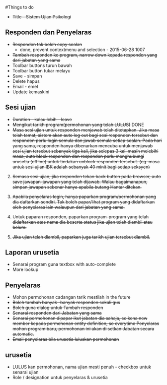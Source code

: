 #Things to do
* ~~Title - Sistem Ujian Psikologi~~

## Responden dan Penyelaras
* ~~Responden tak boleh copy soalan~~
  * done, prevent contextmenu and selection - 2015-06-28 1007
* ~~Tambah responden ke program, narrow down kepada responden yang dari jabatan yang sama~~
* Toolbar buttons turun bawah
* Toolbar button tukar melayu
* Save - simpan
* Delete hapus
* Email - emel
* Update kemaskini

## Sesi ujian
* ~~Duration - kalau lebih  - leave~~
* ~~Mengikut tarikh program(permohonan yang telah LULUS)~~ DONE
* ~~Masa sesi ujian untuk responden menjawab telah ditetapkan. Jika masa telah tamat, sistem akan auto log out bagi sesi responden tersebut dan responden perlu login semula dan jawab semula setiap soalan. Pada hari yang sama, responden hanya dibenarkan mencuba untuk menjawab sesi ujian tersebut sebanyak tiga kali, jika selepas 3 kali masih melebihi masa, auto block responden dan responden perlu menghubungi urusetia (offline) untuk tindakan unblock responden tersebut. (eg. masa untuk sesi ujian IBK adalah sebanyak 40 minit bagi setiap seksyen)~~

2. ~~Semasa sesi ujian, jika responden tekan back button pada browser, auto save jawapan-jawapan yang telah dijawab. Walau bagaimanapun, simpan jawapan sebenar hanya apabila butang Hantar ditekan.~~

3. ~~Apabila penyelaras login, hanya paparkan program/permohonan yang dia daftarkan sendiri. Tak boleh papar/lihat program yang didaftarkan oleh penyelaras lain walaupun dari jabatan yang sama.~~

4.  ~~Untuk paparan responden, paparkan program-program yang telah didaftarkan atas nama dia beserta status jika ujian telah diambil atau belum.~~
5. ~~Jika ujian telah diambil, paparkan juga tarikh ujian tersebut diambil.~~



## Laporan urusetia
* Senarai program guna textbox with auto-complete
* More lookup

## Penyelaras
* Mohon permohonan cadangan tarik mestilah in the future
* ~~Boleh tambah banyak -banyak responden sekali gus~~
* ~~Boleh guna dialog untuk Tambah responden~~
* ~~Senarai responden dari Jabatan yang sama~~
* ~~Senarai permohonan dipapar ikut jabatan dia sahaja, so kena new member kepada permohonan entity definition, so everytime Penyelaras mohon program baru, permohonan ini akan di setkan Jabatan secara automatic.~~
* ~~Email penyelaras bila urusetia luluskan permohonan~~

## urusetia
* LULUS kan permohonan, nama ujian mesti penuh - checkbox untuk senarai ujian
* Role / designation untuk penyelaras & urusetia
